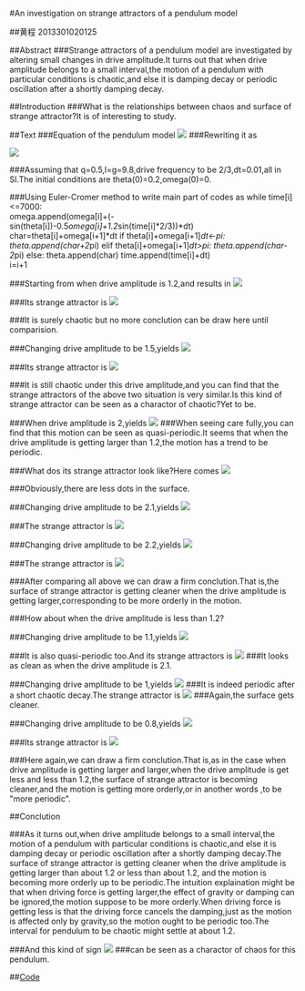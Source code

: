 #An investigation on strange attractors of a pendulum model

##黄程      2013301020125

##Abstract
###Strange attractors of a pendulum model are investigated by altering small changes in drive amplitude.It turns out that when drive amplitude belongs to a small interval,the motion of a pendulum with particular conditions is chaotic,and else it is damping decay or periodic oscillation after a shortly damping decay.

##Introduction
###What is the relationships between chaos and surface of strange attractor?It is of interesting to study.

##Text
###Equation of the pendulum model ![](https://raw.githubusercontent.com/chenghuang2016/computationalphysics_N2013301020125/master/%E7%AC%AC%E4%B9%9D%E6%AC%A1%E4%BD%9C%E4%B8%9A/formula.png)
###Rewriting it as 

![](https://raw.githubusercontent.com/chenghuang2016/computationalphysics_N2013301020125/master/%E7%AC%AC%E4%B9%9D%E6%AC%A1%E4%BD%9C%E4%B8%9A/Formula.png)

###Assuming that q=0.5,l=g=9.8,drive frequency to be 2/3,dt=0.01,all in SI.The initial conditions are theta(0)=0.2,omega(0)=0.

###Using Euler-Cromer method to write main part of codes as
    while time[i]<=7000:    
        omega.append(omega[i]+(-sin(theta[i])-0.5*omega[i]+1.2*sin(time[i]*2/3))*dt)
        char=theta[i]+omega[i+1]*dt
        if theta[i]+omega[i+1]*dt<-pi:        
            theta.append(char+2*pi)
        elif theta[i]+omega[i+1]*dt>pi:
            theta.append(char-2*pi)
        else:
            theta.append(char)
        time.append(time[i]+dt)    
        i=i+1

###Starting from when drive amplitude is 1.2,and results in
![](https://raw.githubusercontent.com/chenghuang2016/computationalphysics_N2013301020125/master/%E7%AC%AC%E4%B9%9D%E6%AC%A1%E4%BD%9C%E4%B8%9A/Fd%3D1.2.png)

###Its strange attractor is
![](https://raw.githubusercontent.com/chenghuang2016/computationalphysics_N2013301020125/master/%E7%AC%AC%E4%B9%9D%E6%AC%A1%E4%BD%9C%E4%B8%9A/FD%3D1.2.png)

###It is surely chaotic but no more conclution can be draw here until comparision.

###Changing drive amplitude to be 1.5,yields
![](https://raw.githubusercontent.com/chenghuang2016/computationalphysics_N2013301020125/master/%E7%AC%AC%E4%B9%9D%E6%AC%A1%E4%BD%9C%E4%B8%9A/Fd%3D1.5.png)

###Its strange attractor is 
![](https://raw.githubusercontent.com/chenghuang2016/computationalphysics_N2013301020125/master/%E7%AC%AC%E4%B9%9D%E6%AC%A1%E4%BD%9C%E4%B8%9A/FD%3D1.5.png)

###It is still chaotic under this drive amplitude,and you can find that the strange attractors of the above two situation is very similar.Is this kind of strange attractor can be seen as a charactor of chaotic?Yet to be.

###When drive amplitude is 2,yields
![](https://raw.githubusercontent.com/chenghuang2016/computationalphysics_N2013301020125/master/%E7%AC%AC%E4%B9%9D%E6%AC%A1%E4%BD%9C%E4%B8%9A/Fd%3D2png.png)
###When seeing care fully,you can find that this motion can be seen as quasi-periodic.It seems that when the drive amplitude is getting larger than 1.2,the motion has a trend to be periodic.

###What dos its strange attractor look like?Here comes
![](https://raw.githubusercontent.com/chenghuang2016/computationalphysics_N2013301020125/master/%E7%AC%AC%E4%B9%9D%E6%AC%A1%E4%BD%9C%E4%B8%9A/FD%3D2.png)

###Obviously,there are less dots in the surface.

###Changing drive amplitude to be 2.1,yields
![](https://raw.githubusercontent.com/chenghuang2016/computationalphysics_N2013301020125/master/%E7%AC%AC%E4%B9%9D%E6%AC%A1%E4%BD%9C%E4%B8%9A/Fd%3D2.1.png)

###The strange attractor is 
![](https://raw.githubusercontent.com/chenghuang2016/computationalphysics_N2013301020125/master/%E7%AC%AC%E4%B9%9D%E6%AC%A1%E4%BD%9C%E4%B8%9A/FD%3D2.1.png)

###Changing drive amplitude to be 2.2,yields
![](https://raw.githubusercontent.com/chenghuang2016/computationalphysics_N2013301020125/master/%E7%AC%AC%E4%B9%9D%E6%AC%A1%E4%BD%9C%E4%B8%9A/Fd%3D2.2.png)

###The strange attractor is 
![](https://raw.githubusercontent.com/chenghuang2016/computationalphysics_N2013301020125/master/%E7%AC%AC%E4%B9%9D%E6%AC%A1%E4%BD%9C%E4%B8%9A/FD%3D2.2.png)

###After comparing all above we can draw a firm conclution.That is,the surface of strange attractor is getting cleaner when the drive amplitude is getting larger,corresponding to be more orderly in the motion.

###How about when the drive amplitude is less than 1.2?

###Changing drive amplitude to be 1.1,yields
![](https://raw.githubusercontent.com/chenghuang2016/computationalphysics_N2013301020125/master/%E7%AC%AC%E4%B9%9D%E6%AC%A1%E4%BD%9C%E4%B8%9A/Fd%3D1.1.png)

###It is also quasi-periodic too.And its strange attractors is 
![](https://raw.githubusercontent.com/chenghuang2016/computationalphysics_N2013301020125/master/%E7%AC%AC%E4%B9%9D%E6%AC%A1%E4%BD%9C%E4%B8%9A/FD%3D1.1.png)
###It looks as clean as when the drive amplitude is 2.1.

###Changing drive amplitude to be 1,yields
![](https://raw.githubusercontent.com/chenghuang2016/computationalphysics_N2013301020125/master/%E7%AC%AC%E4%B9%9D%E6%AC%A1%E4%BD%9C%E4%B8%9A/Fd%3D1.png)
###It is indeed periodic after a short chaotic decay.The strange attractor is 
![](https://raw.githubusercontent.com/chenghuang2016/computationalphysics_N2013301020125/master/%E7%AC%AC%E4%B9%9D%E6%AC%A1%E4%BD%9C%E4%B8%9A/FD%3D1.png)
###Again,the surface gets cleaner.

###Changing drive amplitude to be 0.8,yields
![](https://raw.githubusercontent.com/chenghuang2016/computationalphysics_N2013301020125/master/%E7%AC%AC%E4%B9%9D%E6%AC%A1%E4%BD%9C%E4%B8%9A/Fd%3D0.8.png)

###Its strange attractor is 
![](https://raw.githubusercontent.com/chenghuang2016/computationalphysics_N2013301020125/master/%E7%AC%AC%E4%B9%9D%E6%AC%A1%E4%BD%9C%E4%B8%9A/FD%3D0.8.png)

###Here again,we can draw a firm conclution.That is,as in the case when drive amplitude is getting larger and larger,when the drive amplitude is get less and less than 1.2,the surface of strange attractor is becoming cleaner,and the motion is getting more orderly,or in another words ,to be "more periodic".

##Conclution

###As it turns out,when drive amplitude belongs to a small interval,the motion of a pendulum with particular conditions is chaotic,and else it is damping decay or periodic oscillation after a shortly damping decay.The surface of strange attractor is getting cleaner when the drive amplitude is getting larger than about 1.2 or less than about 1.2, and the motion is becoming more orderly up to be periodic.The intuition explaination might be that when driving force is getting larger,the effect of gravity or damping can be ignored,the motion suppose to be more orderly.When driving force is getting less is that the driving force cancels the damping,just as the motion is affected only by gravity,so the motion ought to be periodic too.The interval for pendulum to be chaotic might settle at about 1.2.

###And this kind of sign 
![](https://raw.githubusercontent.com/chenghuang2016/computationalphysics_N2013301020125/master/%E7%AC%AC%E4%B9%9D%E6%AC%A1%E4%BD%9C%E4%B8%9A/FD%3D1.2.png)
###can be seen as a charactor of chaos for this pendulum.

##[Code](https://github.com/chenghuang2016/computationalphysics_N2013301020125/blob/master/%E7%AC%AC%E4%B9%9D%E6%AC%A1%E4%BD%9C%E4%B8%9A/chaotic.py)


